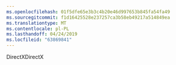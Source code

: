 ```yaml
---
ms.openlocfilehash: 01f5dfe65e3b3c4b20e46d997653b845fa54fa49
ms.sourcegitcommit: f1d16425528e237257ca3b58eb49217a514849ea
ms.translationtype: MT
ms.contentlocale: pl-PL
ms.lasthandoff: 04/24/2019
ms.locfileid: "63869841"
---
```

<span data-ttu-id="634d9-101">DirectX</span><span class="sxs-lookup"><span data-stu-id="634d9-101">DirectX</span></span>
